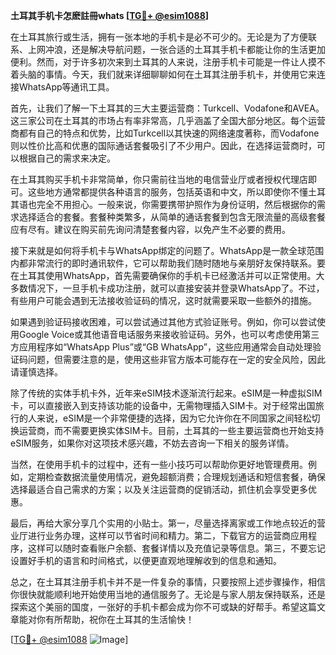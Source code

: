 **土耳其手机卡怎麽註冊whats [[TG💪+ @esim1088](https://t.me/s/esim1088)]**

在土耳其旅行或生活，拥有一张本地的手机卡是必不可少的。无论是为了方便联系、上网冲浪，还是解决导航问题，一张合适的土耳其手机卡都能让你的生活更加便利。然而，对于许多初次来到土耳其的人来说，注册手机卡可能是一件让人摸不着头脑的事情。今天，我们就来详细聊聊如何在土耳其注册手机卡，并使用它来连接WhatsApp等通讯工具。

首先，让我们了解一下土耳其的三大主要运营商：Turkcell、Vodafone和AVEA。这三家公司在土耳其的市场占有率非常高，几乎涵盖了全国大部分地区。每个运营商都有自己的特点和优势，比如Turkcell以其快速的网络速度著称，而Vodafone则以性价比高和优惠的国际通话套餐吸引了不少用户。因此，在选择运营商时，可以根据自己的需求来决定。

在土耳其购买手机卡非常简单，你只需前往当地的电信营业厅或者授权代理店即可。这些地方通常都提供各种语言的服务，包括英语和中文，所以即使你不懂土耳其语也完全不用担心。一般来说，你需要携带护照作为身份证明，然后根据你的需求选择适合的套餐。套餐种类繁多，从简单的通话套餐到包含无限流量的高级套餐应有尽有。建议在购买前先询问清楚套餐内容，以免产生不必要的费用。

接下来就是如何将手机卡与WhatsApp绑定的问题了。WhatsApp是一款全球范围内都非常流行的即时通讯软件，它可以帮助我们随时随地与亲朋好友保持联系。要在土耳其使用WhatsApp，首先需要确保你的手机卡已经激活并可以正常使用。大多数情况下，一旦手机卡成功注册，就可以直接安装并登录WhatsApp了。不过，有些用户可能会遇到无法接收验证码的情况，这时就需要采取一些额外的措施。

如果遇到验证码接收困难，可以尝试通过其他方式验证账号。例如，你可以尝试使用Google Voice或其他语音电话服务来接收验证码。另外，也可以考虑使用第三方应用程序如“WhatsApp Plus”或“GB WhatsApp”，这些应用通常会自动处理验证码问题，但需要注意的是，使用这些非官方版本可能存在一定的安全风险，因此请谨慎选择。

除了传统的实体手机卡外，近年来eSIM技术逐渐流行起来。eSIM是一种虚拟SIM卡，可以直接嵌入到支持该功能的设备中，无需物理插入SIM卡。对于经常出国旅行的人来说，eSIM是一个非常便捷的选择，因为它允许你在不同国家之间轻松切换运营商，而不需要更换实体SIM卡。目前，土耳其的一些主要运营商也开始支持eSIM服务，如果你对这项技术感兴趣，不妨去咨询一下相关的服务详情。

当然，在使用手机卡的过程中，还有一些小技巧可以帮助你更好地管理费用。例如，定期检查数据流量使用情况，避免超额消费；合理规划通话和短信套餐，确保选择最适合自己需求的方案；以及关注运营商的促销活动，抓住机会享受更多优惠。

最后，再给大家分享几个实用的小贴士。第一，尽量选择离家或工作地点较近的营业厅进行业务办理，这样可以节省时间和精力。第二，下载官方的运营商应用程序，这样可以随时查看账户余额、套餐详情以及充值记录等信息。第三，不要忘记设置好手机的语言和时间格式，以便更直观地理解收到的信息和通知。

总之，在土耳其注册手机卡并不是一件复杂的事情，只要按照上述步骤操作，相信你很快就能顺利地开始使用当地的通信服务了。无论是与家人朋友保持联系，还是探索这个美丽的国度，一张好的手机卡都会成为你不可或缺的好帮手。希望这篇文章能对你有所帮助，祝你在土耳其的生活愉快！

[[TG💪+ @esim1088](https://t.me/s/esim1088) ![Image](https://i.postimg.cc/4NQfJmqS/Snipaste-2025-05-13-00-14-12.png)]